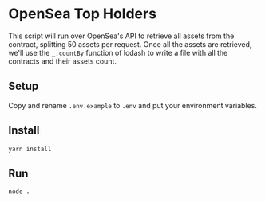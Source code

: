 # OpenSea Top Holders

This script will run over OpenSea's API to retrieve all assets from the contract, splitting 50 assets per request. Once all the assets are retrieved, we'll use the `_.countBy` function of lodash to write a file with all the contracts and their assets count.

## Setup

Copy and rename `.env.example` to `.env` and put your environment variables.

## Install

```bash
yarn install
```

## Run

```bash
node .
```
